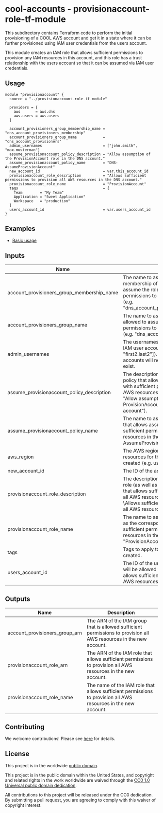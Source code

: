 # cool-accounts - provisionaccount-role-tf-module #

This subdirectory contains Terraform code to perform the initial
provisioning of a COOL AWS account and get it in a state where it can
be further provisioned using IAM user credentials from the users
account.

This module creates an IAM role that allows sufficient permissions to
provision any IAM resources in this account, and this role has a trust
relationship with the users account so that it can be assumed via IAM
user credentials.

## Usage ##

```hcl
module "provisionaccount" {
  source = "../provisionaccount-role-tf-module"

  providers = {
    aws       = aws.dns
    aws.users = aws.users
  }

  account_provisioners_group_membership_name = "dns_account_provisioners_membership"
  account_provisioners_group_name            = "dns_account_provisioners"
  admin_usernames                            = ["john.smith", "max.musterman"]
  assume_provisionaccount_policy_description = "Allow assumption of the ProvisionAccount role in the DNS account."
  assume_provisionaccount_policy_name        = "DNS-AssumeProvisionAccount"
  new_account_id                             = var.this_account_id
  provisionaccount_role_description          = "Allows sufficient permissions to provision all AWS resources in the DNS account."
  provisionaccount_role_name                 = "ProvisionAccount"
  tags                                       = {
    Team        = "My Team"
    Application = "Sweet Application"
    Workspace   = "production"
  }
  users_account_id                           = var.users_account_id
}
```

## Examples ##

* [Basic usage](https://github.com/cisagov/cool-accounts/tree/develop/provisionaccount-role-tf-module/examples/basic_usage)

## Inputs ##

| Name | Description | Type | Default | Required |
|------|-------------|:----:|:-------:|:--------:|
| account_provisioners_group_membership_name | The name to associate with the membership of the IAM group allowed to assume the role with sufficient permissions to provision the new account (e.g. "dns_account_provisioners_membership"). | string | | yes |
| account_provisioners_group_name | The name to associate with the IAM group allowed to assume the role with sufficient permissions to provision the new account (e.g. "dns_account_provisioners"). | string | | yes |
| admin_usernames | The usernames associated with the admin IAM user accounts (e.g. ["first.last", "first2.last2"]).  Note that these user accounts will not be created and must exist. | list(string) | | yes |
| assume_provisionaccount_policy_description | The description to associate with the IAM policy that allows assumption of the role with sufficient permissions to provision all AWS resources in the new account (e.g. "Allow assumption of the ProvisionAccount role in the DNS account"). | string | | yes |
| assume_provisionaccount_policy_name | The name to associate with the IAM policy that allows assumption of the role with sufficient permissions to provision all AWS resources in the new account (e.g. "DNS-AssumeProvisionAccount"). | string | | yes |
| aws_region | The AWS region where the non-global resources for this account are to be created (e.g. us-east-1). | string | `us-east-1` | no |
| new_account_id | The ID of the account being configured. | string | | yes |
| provisionaccount_role_description | The description to associate with the IAM role (as well as the corresponding policy) that allows sufficient access to provision all AWS resources in the new account (e.g. \Allows sufficient permissions to provision all AWS resources in the DNS account."). | string | | yes |
| provisionaccount_role_name | The name to assign the IAM role (as well as the corresponding policy) that allows sufficient permissions to provision all AWS resources in the new account (e.g. "ProvisionAccount"). | string | | yes |
| tags | Tags to apply to all AWS resources created. | map(string) | `{}` | no |
| users_account_id | The ID of the users account.  This account will be allowed to assume the role that allows sufficient access to provision all AWS resources in the new account. | string | | yes |

## Outputs ##

| Name | Description |
|------|-------------|
| account_provisioners_group_arn | The ARN of the IAM group that is allowed sufficient permissions to provision all AWS resources in the new account. |
| provisionaccount_role_arn | The ARN of the IAM role that allows sufficient permissions to provision all AWS resources in the new account. |
| provisionaccount_role_name | The name of the IAM role that allows sufficient permissions to provision all AWS resources in the new account. |

## Contributing ##

We welcome contributions!  Please see [here](CONTRIBUTING.md) for
details.

## License ##

This project is in the worldwide [public domain](LICENSE).

This project is in the public domain within the United States, and
copyright and related rights in the work worldwide are waived through
the [CC0 1.0 Universal public domain
dedication](https://creativecommons.org/publicdomain/zero/1.0/).

All contributions to this project will be released under the CC0
dedication. By submitting a pull request, you are agreeing to comply
with this waiver of copyright interest.
